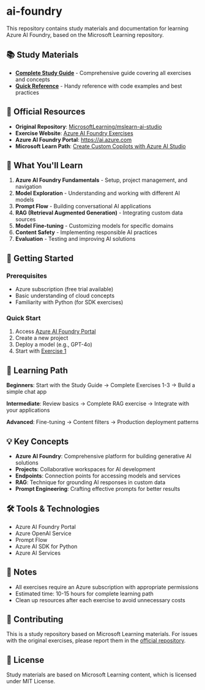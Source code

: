 # ai-foundry

This repository contains study materials and documentation for learning Azure AI Foundry, based on the Microsoft Learning repository.

## 📚 Study Materials

- **[Complete Study Guide](STUDY_GUIDE.md)** - Comprehensive guide covering all exercises and concepts
- **[Quick Reference](QUICK_REFERENCE.md)** - Handy reference with code examples and best practices

## 🔗 Official Resources

- **Original Repository**: [MicrosoftLearning/mslearn-ai-studio](https://github.com/MicrosoftLearning/mslearn-ai-studio)
- **Exercise Website**: [Azure AI Foundry Exercises](https://go.microsoft.com/fwlink/?linkid=2310724)
- **Azure AI Foundry Portal**: https://ai.azure.com
- **Microsoft Learn Path**: [Create Custom Copilots with Azure AI Studio](https://learn.microsoft.com/training/paths/create-custom-copilots-ai-studio/)

## 🎯 What You'll Learn

1. **Azure AI Foundry Fundamentals** - Setup, project management, and navigation
2. **Model Exploration** - Understanding and working with different AI models
3. **Prompt Flow** - Building conversational AI applications
4. **RAG (Retrieval Augmented Generation)** - Integrating custom data sources
5. **Model Fine-tuning** - Customizing models for specific domains
6. **Content Safety** - Implementing responsible AI practices
7. **Evaluation** - Testing and improving AI solutions

## 🚀 Getting Started

### Prerequisites
- Azure subscription (free trial available)
- Basic understanding of cloud concepts
- Familiarity with Python (for SDK exercises)

### Quick Start
1. Access [Azure AI Foundry Portal](https://ai.azure.com)
2. Create a new project
3. Deploy a model (e.g., GPT-4o)
4. Start with [Exercise 1](https://github.com/MicrosoftLearning/mslearn-ai-studio/blob/main/Instructions/01-Explore-ai-studio.md)

## 📖 Learning Path

**Beginners**: Start with the Study Guide → Complete Exercises 1-3 → Build a simple chat app

**Intermediate**: Review basics → Complete RAG exercise → Integrate with your applications

**Advanced**: Fine-tuning → Content filters → Production deployment patterns

## 💡 Key Concepts

- **Azure AI Foundry**: Comprehensive platform for building generative AI solutions
- **Projects**: Collaborative workspaces for AI development
- **Endpoints**: Connection points for accessing models and services
- **RAG**: Technique for grounding AI responses in custom data
- **Prompt Engineering**: Crafting effective prompts for better results

## 🛠️ Tools & Technologies

- Azure AI Foundry Portal
- Azure OpenAI Service
- Prompt Flow
- Azure AI SDK for Python
- Azure AI Services

## 📝 Notes

- All exercises require an Azure subscription with appropriate permissions
- Estimated time: 10-15 hours for complete learning path
- Clean up resources after each exercise to avoid unnecessary costs

## 🤝 Contributing

This is a study repository based on Microsoft Learning materials. For issues with the original exercises, please report them in the [official repository](https://github.com/MicrosoftLearning/mslearn-ai-studio/issues).

## 📄 License

Study materials are based on Microsoft Learning content, which is licensed under MIT License.
